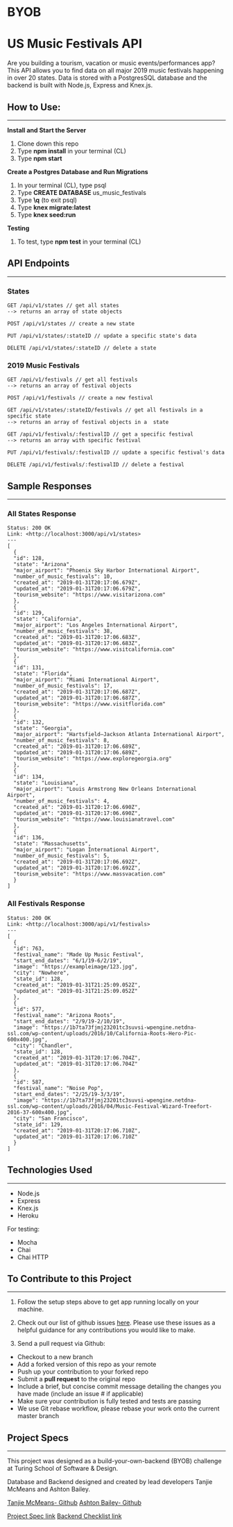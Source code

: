 # BYOB 
# US Music Festivals API

Are you building a tourism, vacation or music events/performances app? This API allows you to find data on all major 2019 music festivals happening in over 20 states. Data is stored with a PostgresSQL database and the backend is built with Node.js, Express and Knex.js. 

## How to Use: 
---

**Install and Start the Server**

1. Clone down this repo
2. Type **npm install** in your terminal (CL)
3. Type **npm start** 


**Create a Postgres Database and Run Migrations**

1. In your terminal (CL), type psql 
2. Type **CREATE DATABASE** us_music_festivals
3. Type **\q** (to exit psql)
4. Type **knex migrate:latest**
5. Type **knex seed:run** 


**Testing**

1. To test, type **npm test** in your terminal (CL)


## API Endpoints 
---

### States
```
GET /api/v1/states // get all states
--> returns an array of state objects

POST /api/v1/states // create a new state 

PUT /api/v1/states/:stateID // update a specific state's data

DELETE /api/v1/states/:stateID // delete a state
```

### 2019 Music Festivals 
```
GET /api/v1/festivals // get all festivals
--> returns an array of festival objects

POST /api/v1/festivals // create a new festival

GET /api/v1/states/:stateID/festivals // get all festivals in a specific state
--> returns an array of festival objects in a  state

GET /api/v1/festivals/:festivalID // get a specific festival
--> returns an array with specific festival 

PUT /api/v1/festivals/:festivalID // update a specific festival's data 

DELETE /api/v1/festivals/:festivalID // delete a festival
```

## Sample Responses 
---
### All States Response 
```
Status: 200 OK
Link: <http://localhost:3000/api/v1/states>
---
[
  {
  "id": 128,
  "state": "Arizona",
  "major_airport": "Phoenix Sky Harbor International Airport",
  "number_of_music_festivals": 10,
  "created_at": "2019-01-31T20:17:06.679Z",
  "updated_at": "2019-01-31T20:17:06.679Z",
  "tourism_website": "https://www.visitarizona.com"
  },
  {
  "id": 129,
  "state": "California",
  "major_airport": "Los Angeles International Airport",
  "number_of_music_festivals": 38,
  "created_at": "2019-01-31T20:17:06.683Z",
  "updated_at": "2019-01-31T20:17:06.683Z",
  "tourism_website": "https://www.visitcalifornia.com"
  },
  {
  "id": 131,
  "state": "Florida",
  "major_airport": "Miami International Airport",
  "number_of_music_festivals": 17,
  "created_at": "2019-01-31T20:17:06.687Z",
  "updated_at": "2019-01-31T20:17:06.687Z",
  "tourism_website": "https://www.visitflorida.com"
  },
  {
  "id": 132,
  "state": "Georgia",
  "major_airport": "Hartsfield–Jackson Atlanta International Airport",
  "number_of_music_festivals": 8,
  "created_at": "2019-01-31T20:17:06.689Z",
  "updated_at": "2019-01-31T20:17:06.689Z",
  "tourism_website": "https://www.exploregeorgia.org"
  },
  {
  "id": 134,
  "state": "Louisiana",
  "major_airport": "Louis Armstrong New Orleans International Airport",
  "number_of_music_festivals": 4,
  "created_at": "2019-01-31T20:17:06.690Z",
  "updated_at": "2019-01-31T20:17:06.690Z",
  "tourism_website": "https://www.louisianatravel.com"
  },
  {
  "id": 136,
  "state": "Massachusetts",
  "major_airport": "Logan International Airport",
  "number_of_music_festivals": 5,
  "created_at": "2019-01-31T20:17:06.692Z",
  "updated_at": "2019-01-31T20:17:06.692Z",
  "tourism_website": "https://www.massvacation.com"
  }
]
```

### All Festivals Response 
```
Status: 200 OK
Link: <http://localhost:3000/api/v1/festivals>
---
[
  {
  "id": 763,
  "festival_name": "Made Up Music Festival",
  "start_end_dates": "6/1/19-6/2/19",
  "image": "https://exampleimage/123.jpg",
  "city": "Nowhere",
  "state_id": 128,
  "created_at": "2019-01-31T21:25:09.052Z",
  "updated_at": "2019-01-31T21:25:09.052Z"
  },
  {
  "id": 577,
  "festival_name": "Arizona Roots",
  "start_end_dates": "2/9/19-2/10/19",
  "image": "https://1b7ta73fjmj23201tc3suvsi-wpengine.netdna-ssl.com/wp-content/uploads/2016/10/California-Roots-Hero-Pic-600x400.jpg",
  "city": "Chandler",
  "state_id": 128,
  "created_at": "2019-01-31T20:17:06.704Z",
  "updated_at": "2019-01-31T20:17:06.704Z"
  },
  {
  "id": 587,
  "festival_name": "Noise Pop",
  "start_end_dates": "2/25/19-3/3/19",
  "image": "https://1b7ta73fjmj23201tc3suvsi-wpengine.netdna-ssl.com/wp-content/uploads/2016/04/Music-Festival-Wizard-Treefort-2016-37-600x400.jpg",
  "city": "San Francisco",
  "state_id": 129,
  "created_at": "2019-01-31T20:17:06.710Z",
  "updated_at": "2019-01-31T20:17:06.710Z"
  }
]
```

## Technologies Used
---
- Node.js
- Express
- Knex.js
- Heroku

For testing: 
- Mocha 
- Chai 
- Chai HTTP


## To Contribute to this Project 
---
1. Follow the setup steps above to get app running locally on your machine. 

2. Check out our list of github issues [here](https://github.com/ashtonkbailey/BYOB/issues). Please use these issues as a helpful guidance for any contributions you would like to make. 

3. Send a pull request via Github: 
  - Checkout to a new branch
  - Add a forked version of this repo as your remote
  - Push up your contribution to your forked repo
  - Submit a **pull request** to the original repo
  - Include a brief, but concise commit message detailing the changes you have made (include an issue # if applicable)
  - Make sure your contribution is fully tested and tests are passing
  - We use Git rebase workflow, please rebase your work onto the current master branch 


## Project Specs 
---
This project was designed as a build-your-own-backend (BYOB) challenge at Turing School of Software & Design. 

Database and Backend designed and created by lead developers Tanjie McMeans and Ashton Bailey.

[Tanjie McMeans- Github](https://github.com/TMcMeans)
[Ashton Bailey- Github](https://github.com/ashtonkbailey)

[Project Spec link](http://frontend.turing.io/projects/build-your-own-backend.html)
[Backend Checklist link](http://frontend.turing.io/projects/byob/backend-feature-checklist.html)

